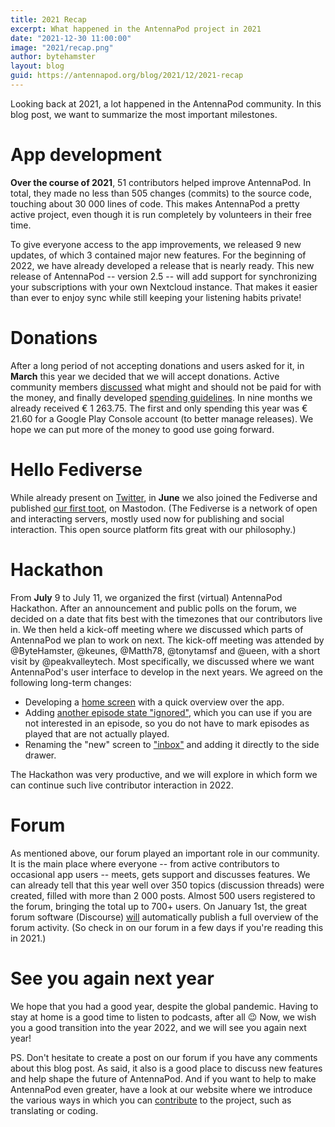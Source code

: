 ```yaml
---
title: 2021 Recap
excerpt: What happened in the AntennaPod project in 2021
date: "2021-12-30 11:00:00"
image: "2021/recap.png"
author: bytehamster
layout: blog
guid: https://antennapod.org/blog/2021/12/2021-recap
---
```


Looking back at 2021, a lot happened in the AntennaPod community. In this blog post, we want to summarize the most important milestones.

# App development
**Over the course of 2021**, 51 contributors helped improve AntennaPod. In total, they made no less than 505 changes (commits) to the source code, touching about 30 000 lines of code. This makes AntennaPod a pretty active project, even though it is run completely by volunteers in their free time.

To give everyone access to the app improvements, we released 9 new updates, of which 3 contained major new features.
For the beginning of 2022, we have already developed a release that is nearly ready. This new release of AntennaPod -- version 2.5 -- will add support for synchronizing your subscriptions with your own Nextcloud instance. That makes it easier than ever to enjoy sync while still keeping your listening habits private!

# Donations
After a long period of not accepting donations and users asked for it, in **March** this year we decided that we will accept donations. Active community members [discussed](https://forum.antennapod.org/t/should-antennapod-begin-accepting-donations/249/29) what might and should not be paid for with the money, and finally developed [spending guidelines](https://forum.antennapod.org/t/donation-expenses-policy/272/2). In nine months we already received € 1 263.75. The first and only spending this year was € 21.60 for a Google Play Console account (to better manage releases). We hope we can put more of the money to good use going forward.

# Hello Fediverse
While already present on [Twitter](https://twitter.com/antennapod), in **June** we also joined the Fediverse and published [our first toot](https://fosstodon.org/@AntennaPod/106478885010631588), on Mastodon. (The Fediverse is a network of open and interacting servers, mostly used now for publishing and social interaction. This open source platform fits great with our philosophy.)

# Hackathon
From **July** 9 to July 11, we organized the first (virtual) AntennaPod Hackathon. After an announcement and public polls on the forum, we decided on a date that fits best with the timezones that our contributors live in. We then held a kick-off meeting where we discussed which parts of AntennaPod we plan to work on next. The kick-off meeting was attended by @ByteHamster, @keunes, @Matth78, @tonytamsf and @ueen, with a short visit by @peakvalleytech. Most specifically, we discussed where we want AntennaPod's user interface to develop in the next years. We agreed on the following long-term changes:
- Developing a [home screen](https://github.com/AntennaPod/AntennaPod/issues/3952) with a quick overview over the app.
- Adding [another episode state "ignored"](https://github.com/AntennaPod/AntennaPod/issues/5237), which you can use if you are not interested in an episode, so you do not have to mark episodes as played that are not actually played.
- Renaming the "new" screen to ["inbox"](https://github.com/AntennaPod/AntennaPod/issues/5267) and adding it directly to the side drawer.

The Hackathon was very productive, and we will explore in which form we can continue such live contributor interaction in 2022.

# Forum
As mentioned above, our forum played an important role in our community. It is the main place where everyone -- from active contributors to occasional app users -- meets, gets support and discusses features. We can already tell that this year well over 350 topics (discussion threads) were created, filled with more than 2 000 posts. Almost 500 users registered to the forum, bringing the total up to 700+ users.
On January 1st, the great forum software (Discourse) [will](https://forum.antennapod.org/t/2021-the-year-in-review) automatically publish a full overview of the forum activity. (So check in on our forum in a few days if you're reading this in 2021.)

# See you again next year
We hope that you had a good year, despite the global pandemic. Having to stay at home is a good time to listen to podcasts, after all 😉 Now, we wish you a good transition into the year 2022, and we will see you again next year!

PS. Don't hesitate to create a post on our forum if you have any comments about this blog post. As said, it also is a good place to discuss new features and help shape the future of AntennaPod. And if you want to help to make AntennaPod even greater, have a look at our website where we introduce the various ways in which you can [contribute](/contribute) to the project, such as translating or coding.
